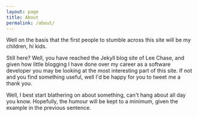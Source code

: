 ```yaml
---
layout: page
title: About
permalink: /about/
---
```


Well on the basis that the first people to stumble across this site will be my children, hi kids.

Still here? Well, you have reached the Jekyll blog site of Lee Chase, and given how little blogging I have done over my career as a software developer you may be looking at the most interesting part of this site. If not and you find something useful, well I'd be happy for you to tweet me a thank you.

Well, I best start blathering on about something, can't hang about all day you know. Hopefully, the humour will be kept to a minimum, given the example in the previous sentence.
